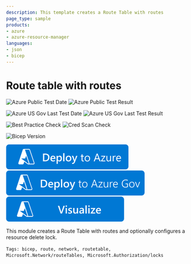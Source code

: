 ```yaml
---
description: This template creates a Route Table with routes
page_type: sample
products:
- azure
- azure-resource-manager
languages:
- json
- bicep
---
```

# Route table with routes

![Azure Public Test Date](https://azurequickstartsservice.blob.core.windows.net/badges/quickstarts/microsoft.network/route-table-create/PublicLastTestDate.svg)
![Azure Public Test Result](https://azurequickstartsservice.blob.core.windows.net/badges/quickstarts/microsoft.network/route-table-create/PublicDeployment.svg)

![Azure US Gov Last Test Date](https://azurequickstartsservice.blob.core.windows.net/badges/quickstarts/microsoft.network/route-table-create/FairfaxLastTestDate.svg)
![Azure US Gov Last Test Result](https://azurequickstartsservice.blob.core.windows.net/badges/quickstarts/microsoft.network/route-table-create/FairfaxDeployment.svg)

![Best Practice Check](https://azurequickstartsservice.blob.core.windows.net/badges/quickstarts/microsoft.network/route-table-create/BestPracticeResult.svg)
![Cred Scan Check](https://azurequickstartsservice.blob.core.windows.net/badges/quickstarts/microsoft.network/route-table-create/CredScanResult.svg)

![Bicep Version](https://azurequickstartsservice.blob.core.windows.net/badges/quickstarts/microsoft.network/route-table-create/BicepVersion.svg)

[![Deploy To Azure](https://raw.githubusercontent.com/Azure/azure-quickstart-templates/master/1-CONTRIBUTION-GUIDE/images/deploytoazure.svg?sanitize=true)](https://portal.azure.com/#create/Microsoft.Template/uri/https%3A%2F%2Fraw.githubusercontent.com%2FAzure%2Fazure-quickstart-templates%2Fmaster%2Fquickstarts%2Fmicrosoft.network%2Froute-table-create%2Fazuredeploy.json)
[![Deploy To Azure US Gov](https://raw.githubusercontent.com/Azure/azure-quickstart-templates/master/1-CONTRIBUTION-GUIDE/images/deploytoazuregov.svg?sanitize=true)](https://portal.azure.us/#create/Microsoft.Template/uri/https%3A%2F%2Fraw.githubusercontent.com%2FAzure%2Fazure-quickstart-templates%2Fmaster%2Fquickstarts%2Fmicrosoft.network%2Froute-table-create%2Fazuredeploy.json)
[![Visualize](https://raw.githubusercontent.com/Azure/azure-quickstart-templates/master/1-CONTRIBUTION-GUIDE/images/visualizebutton.svg?sanitize=true)](http://armviz.io/#/?load=https%3A%2F%2Fraw.githubusercontent.com%2FAzure%2Fazure-quickstart-templates%2Fmaster%2Fquickstarts%2Fmicrosoft.network%2Froute-table-create%2Fazuredeploy.json)

This module creates a Route Table with routes and optionally configures a resource delete lock.

`Tags: bicep, route, network, routetable, Microsoft.Network/routeTables, Microsoft.Authorization/locks`